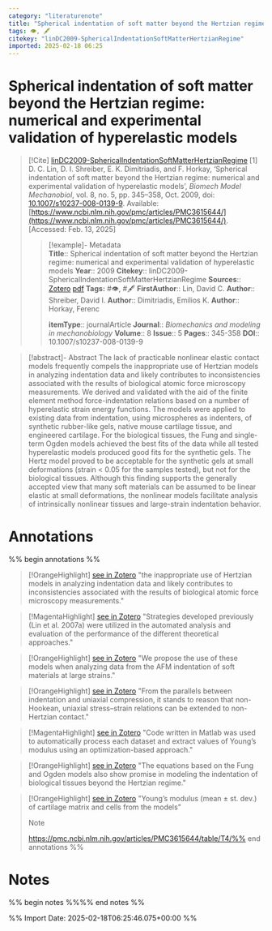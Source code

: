 ```yaml
---
category: "literaturenote"
title: "Spherical indentation of soft matter beyond the Hertzian regime: numerical and experimental validation of hyperelastic models"
tags: 👁, 🖋
citekey: "linDC2009-SphericalIndentationSoftMatterHertzianRegime"
imported: 2025-02-18 06:25
---
```


# Spherical indentation of soft matter beyond the Hertzian regime: numerical and experimental validation of hyperelastic models


> [!Cite] [linDC2009-SphericalIndentationSoftMatterHertzianRegime](zotero://select/library/items/BJFZGTIM)
> [1]  D. C. Lin, D. I. Shreiber, E. K. Dimitriadis, and F. Horkay, ‘Spherical indentation of soft matter beyond the Hertzian regime: numerical and experimental validation of hyperelastic models’, _Biomech Model Mechanobiol_, vol. 8, no. 5, pp. 345–358, Oct. 2009, doi: [10.1007/s10237-008-0139-9](https://doi.org/10.1007/s10237-008-0139-9). Available: [https://www.ncbi.nlm.nih.gov/pmc/articles/PMC3615644/](https://www.ncbi.nlm.nih.gov/pmc/articles/PMC3615644/). [Accessed: Feb. 13, 2025]
> > [!example]- Metadata    
> > **Title**:: Spherical indentation of soft matter beyond the Hertzian regime: numerical and experimental validation of hyperelastic models
> > **Year**:: 2009
> > **Citekey**:: linDC2009-SphericalIndentationSoftMatterHertzianRegime
> > **Sources**:: [Zotero](zotero://select/library/items/BJFZGTIM) [pdf](file:////home/joeashton/Zotero/storage/DX3ZDZX3/Lin%20et%20al.%20-%202009%20-%20Spherical%20indentation%20of%20soft%20matter%20beyond%20the%20Hertzian%20regime%20numerical%20and%20experimental%20validati.pdf) 
> > **Tags:** #👁, #🖋
> > **FirstAuthor**:: Lin, David C.
> > **Author**:: Shreiber, David I.
> > **Author**:: Dimitriadis, Emilios K.
> > **Author**:: Horkay, Ferenc
> > 
> > **itemType**:: journalArticle
> > **Journal**:: *Biomechanics and modeling in mechanobiology*
> > **Volume**:: 8
> > **Issue**:: 5
> > **Pages**:: 345-358
> > **DOI**:: 10.1007/s10237-008-0139-9

> [!abstract]- Abstract
> The lack of practicable nonlinear elastic contact models frequently compels the inappropriate use of Hertzian models in analyzing indentation data and likely contributes to inconsistencies associated with the results of biological atomic force microscopy measurements. We derived and validated with the aid of the finite element method force-indentation relations based on a number of hyperelastic strain energy functions. The models were applied to existing data from indentation, using microspheres as indenters, of synthetic rubber-like gels, native mouse cartilage tissue, and engineered cartilage. For the biological tissues, the Fung and single-term Ogden models achieved the best fits of the data while all tested hyperelastic models produced good fits for the synthetic gels. The Hertz model proved to be acceptable for the synthetic gels at small deformations (strain < 0.05 for the samples tested), but not for the biological tissues. Although this finding supports the generally accepted view that many soft materials can be assumed to be linear elastic at small deformations, the nonlinear models facilitate analysis of intrinsically nonlinear tissues and large-strain indentation behavior.

# Annotations

%% begin annotations %%

> [!OrangeHighlight] [see in Zotero](zotero://open-pdf/library/items/DX3ZDZX3?page=1&annotation=9H3HFBFD)
> "the inappropriate use of Hertzian models in analyzing indentation data and likely contributes to inconsistencies associated with the results of biological atomic force microscopy measurements."

> [!MagentaHighlight] [see in Zotero](zotero://open-pdf/library/items/DX3ZDZX3?page=2&annotation=BMK9NYDV)
> "Strategies developed previously (Lin et al. 2007a) were utilized in the automated analysis and evaluation of the performance of the different theoretical approaches."

> [!OrangeHighlight] [see in Zotero](zotero://open-pdf/library/items/DX3ZDZX3?page=2&annotation=96528G8V)
> "We propose the use of these models when analyzing data from the AFM indentation of soft materials at large strains."

> [!OrangeHighlight] [see in Zotero](zotero://open-pdf/library/items/DX3ZDZX3?page=3&annotation=57WIHEDA)
> "From the parallels between indentation and uniaxial compression, it stands to reason that non-Hookean, uniaxial stress–strain relations can be extended to non-Hertzian contact."

> [!MagentaHighlight] [see in Zotero](zotero://open-pdf/library/items/DX3ZDZX3?page=7&annotation=ZT7GQK5N)
> "Code written in Matlab was used to automatically process each dataset and extract values of Young’s modulus using an optimization-based approach."

> [!OrangeHighlight] [see in Zotero](zotero://open-pdf/library/items/DX3ZDZX3?page=11&annotation=W5X682I9)
> "The equations based on the Fung and Ogden models also show promise in modeling the indentation of biological tissues beyond the Hertzian regime."

> [!OrangeHighlight] [see in Zotero](zotero://open-pdf/library/items/DX3ZDZX3?page=25&annotation=EBPGLUD5)
> "Young’s modulus (mean ± st. dev.) of cartilage matrix and cells from the models"
> > [!note]
> > https://pmc.ncbi.nlm.nih.gov/articles/PMC3615644/table/T4/%% end annotations %%

# Notes

%% begin notes %%%% end notes %%

%% Import Date: 2025-02-18T06:25:46.075+00:00 %%

